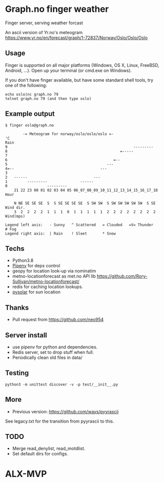 # Graph.no finger weather

Finger server, serving weather forcast

An ascii version of Yr.no's meteogram <https://www.yr.no/en/forecast/graph/1-72837/Norway/Oslo/Oslo/Oslo>

## Usage

Finger is supported on all major platforms (Windows, OS X, Linux, FreeBSD, Android, ...). Open up your terminal (or cmd.exe on Windows).

If you don't have finger available, but have some standard shell tools, try one of the following:

    echo oslo|nc graph.no 79
    telnet graph.no 79 (and then type oslo)

## Example output

    $ finger oslo@graph.no

            -= Meteogram for norway/oslo/oslo/oslo =-                    
    'C                                                                   Rain
    9                                                         --------- 
    8                                                   =-----          
    7                                                                   
    6                                                =--                
    5                                             ---                   
    4=--                                       ---                      
    3                                                                   
    2   ------                              ---                         
    1         ---------               ------                            
    0                  ---------                                        
        21 22 23 00 01 02 03 04 05 06_07_08_09_10_11_12_13_14_15_16_17_18 Hour
    
        N NE SE SE SE  S  S SE SE SE SE  S SW SW  S SW SW SW SW SW  S SE Wind dir.
        3  2  2  2  2  1  1  1  0  1  1  1  1  1  2  2  2  2  2  2  2  2 Wind(mps)

    Legend left axis:   - Sunny   ^ Scattered   = Clouded   =V= Thunder   # Fog
    Legend right axis:  | Rain    ! Sleet       * Snow

## Techs

* Python3.8
* [Pipenv](https://pipenv.pypa.io/) for deps control
* geopy for location look-up via nominatim
* metno-locationforecast as met.no API lib <https://github.com/Rory-Sullivan/metno-locationforecast/>
* redis for caching location lookups.
* [pysolar](https://pysolar.readthedocs.io/) for sun location

## Thanks

* Pull request from <https://github.com/neo954>

## Server install

* use pipenv for python and dependencies.
* Redis server, set to drop stuff when full.
* Periodically clean old files in data/

## Testing

    python3 -m unittest discover -v -p test/__init__.py

## More

* Previous version: <https://github.com/ways/pyyrascii>

See legacy.txt for the transition from pyyrascii to this.

## TODO

* Merge read_denylist, read_motdlist.
* Set default dirs for configs.
# ALX-MVP
